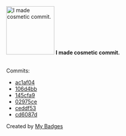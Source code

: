 <img src="https://my-badges.github.io/my-badges/cosmetic-commit.png" alt="I made cosmetic commit." title="I made cosmetic commit." width="128">
<strong>I made cosmetic commit.</strong>
<br><br>

Commits:

- <a href="https://github.com/andrewjswan/matrix-lamp/commit/ac1af04d2952cfd32988098d33b996460aa0c188">ac1af04</a>
- <a href="https://github.com/andrewjswan/matrix-lamp/commit/106d4bbe232f1d5a71896064622a919b6180f454">106d4bb</a>
- <a href="https://github.com/andrewjswan/matrix-lamp/commit/145cfa9352317122e5560106afd38e484dad713f">145cfa9</a>
- <a href="https://github.com/andrewjswan/matrix-lamp/commit/02975ce42793ad5fc0c889d39c900cbc540a3e0e">02975ce</a>
- <a href="https://github.com/andrewjswan/esphome-components/commit/ceddf53fbf776c7809dd19b2636f7431a466105b">ceddf53</a>
- <a href="https://github.com/andrewjswan/matrix-lamp/commit/cd6087d405d33b2aae499e0644020e913c2120a0">cd6087d</a>


Created by <a href="https://github.com/my-badges/my-badges">My Badges</a>